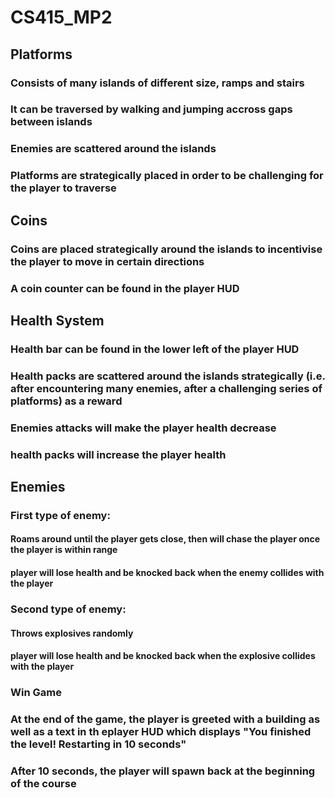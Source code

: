 # CS415_MP2

## Platforms
### Consists of many islands of different size, ramps and stairs
### It can be traversed by walking and jumping accross gaps between islands
### Enemies are scattered around the islands
### Platforms are strategically placed in order to be challenging for the player to traverse
## Coins 
### Coins are placed strategically around the islands to incentivise the player to move in certain directions
### A coin counter can be found in the player HUD 
## Health System
### Health bar can be found in the lower left of the player HUD
### Health packs are scattered around the islands strategically (i.e. after encountering many enemies, after a challenging series of platforms) as a reward
### Enemies attacks will make the player health decrease
### health packs will increase the player health
## Enemies
### First type of enemy:
#### Roams around until the player gets close, then will chase the player once the player is within range
#### player will lose health and be knocked back when the enemy collides with the player
### Second type of enemy:
#### Throws explosives randomly
#### player will lose health and be knocked back when the explosive collides with the player
### Win Game
### At the end of the game, the player is greeted with a building as well as a text in th eplayer HUD which displays "You finished the level! Restarting in 10 seconds"
### After 10 seconds, the player will spawn back at the beginning of the course
